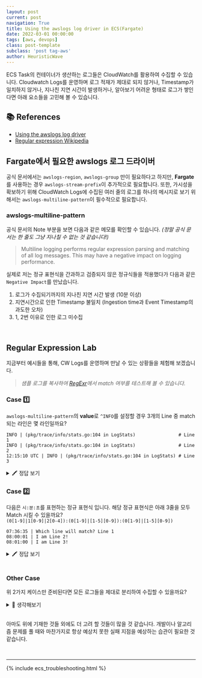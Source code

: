 ```yaml
---
layout: post
current: post
navigation: True
title: Using the awslogs log driver in ECS(Fargate)
date: 2022-03-01 00:00:00
tags: [aws, devops]
class: post-template
subclass: 'post tag-aws'
author: HeuristicWave
---
```

ECS Task의 컨테이너가 생산하는 로그들은 CloudWatch를 활용하여 수집할 수 있습니다.
Cloudwatch Logs를 운영하며 로그 적재가 제대로 되지 않거나, Timestamp가 일치하지 않거나, 지나친 지연 시간이 발생하거나, 알아보기 어려운 형태로 로그가 쌓인다면 
아래 요소들을 고민해 볼 수 있습니다.

## 📚 References

- [Using the awslogs log driver](https://docs.aws.amazon.com/AmazonECS/latest/developerguide/using_awslogs.html)
- [Regular expression Wikipedia](https://en.wikipedia.org/wiki/Regular_expression)

## Fargate에서 필요한 awslogs 로그 드라이버

공식 문서에서는 `awslogs-region`, `awslogs-group` 만이 필요하다고 하지만, **Fargate**를 사용하는 경우 `awslogs-stream-prefix`이 추가적으로 필요합니다.
또한, 가시성을 확보하기 위해 CloudWatch Logs에 수집된 여러 줄의 로그를 하나의 메시지로 보기 위해서는 `awslogs-multiline-pattern`이 필수적으로 필요합니다.

### awslogs-multiline-pattern

공식 문서의 Note 부분을 보면 다음과 같은 메모를 확인할 수 있습니다. *(정말 공식 문서는 한 줄도 그냥 지나칠 수 없는 것 같습니다!)*

> Multiline logging performs regular expression parsing and matching of all log messages.
> This may have a negative impact on logging performance.

실제로 저는 정규 표현식을 간과하고 검증되지 않은 정규식들을 적용했다가 다음과 같은 `Negative Impact`를 만났습니다.

1. 로그가 수집되기까지의 지나친 지연 시간 발생 (10분 이상)
2. 지연시간으로 인한 Timestamp 불일치 (Ingestion time과 Event Timestamp의 과도한 오차)
3. 1, 2번 이유로 인한 로그 미수집

<br>

## Regular Expression Lab

지금부터 예시들을 통해, CW Logs를 운영하며 만날 수 있는 상황들을 체험해 보겠습니다.

> *샘플 로그를 복사하여 [RegExr](https://regexr.com)에서 match 여부를 테스트해 볼 수 있습니다.* 

### Case 1️⃣

`awslogs-multiline-pattern`의 **value**로 `^INFO`를 설정할 경우 3개의 Line 중 match 되는 라인은 몇 라인일까요?

```shell
INFO | (pkg/trace/info/stats.go:104 in LogStats)                # Line 1
INFO | (pkg/trace/info/stats.go:104 in LogStats)                # Line 2
12:15:10 UTC | INFO | (pkg/trace/info/stats.go:104 in LogStats) # Line 3
```
<details><summary markdown="span">🖍 정답 보기</summary>

> **INFO** \| (pkg/trace/info/stats.go:104 in LogStats)                # Line 1
</details>

### Case 2️⃣

다음은 `시:분:초`를 표현하는 정규 표현식 입니다. 해당 정규 표현식은 아래 3줄을 모두 Match 시킬 수 있을까요? <br>
`(0[1-9]|1[0-9]|2[0-4]):(0[1-9]|[1-5][0-9]):(0[1-9]|[1-5][0-9])`

```shell
07:36:35 | Which line will match? Line 1
08:00:01 | I am Line 2!
08:01:00 | I am Line 3!
```

<details><summary markdown="span">🖍 정답 보기</summary>

> **07:36:35** \| I was matched <br>
> 08:00:01 \| I was not matched! <br>
> 08:01:00 \| I was not matched! <br>

그렇다면 왜? 첫 번째 라인만이 매칭되었을까요? **분, 초**에 해당하는 표현식을 유심히 살펴보면 00분 00시는 매칭되지 않습니다.
때문에 각각 (분 : `(0[0-9]|[1-5][0-9])`, 초 : `(0[0-9]|[1-5][0-9])`)로 수정해야 위 3줄을 매칭 시킬 수 있습니다.

</details>

<br>

### Other Case

위 2가지 케이스만 준비된다면 모든 로그들을 제대로 분리하여 수집할 수 있을까요?

<details><summary markdown="span">🤔 생각해보기</summary>

- Flag가 `INFO` 형식이 아닌 `WARN`이 발생할 경우
- Timestamp로 매칭 작업을 하는데 한 줄에 1회 이상 Timestamp가 포함된 경우
  > ex) **08:00:01** \| It's **08:02:03** right now.
- Application Crash로 인한 예상치 못한 메시지가 포함될 경우
- awslogs 로그 드라이버 내의 우선순위

</details>

<br>

아마도 위에 기재한 것들 외에도 더 고려 할 것들이 많을 것 같습니다.
개발이나 알고리즘 문제를 풀 때와 마찬가지로 항상 예상치 못한 실패 지점을 예상하는 습관이 필요한 것 같습니다.

<br>

---

{% include ecs_troubleshooting.html %}

<br>